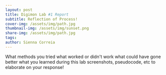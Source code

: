 ```yaml
---
layout: post
title: Digimon Lab #1 Report
subtitle: Reflection of Process!
cover-img: /assets/img/path.jpg
thumbnail-img: /assets/img/sunset.png
share-img: /assets/img/path.jpg
tags: 
author: Sienna Correia
---
```

What methods you tried
what worked or didn't work
what could have gone better
 what you learned during this lab screenshots, pseudocode, etc to elaborate on your response!
